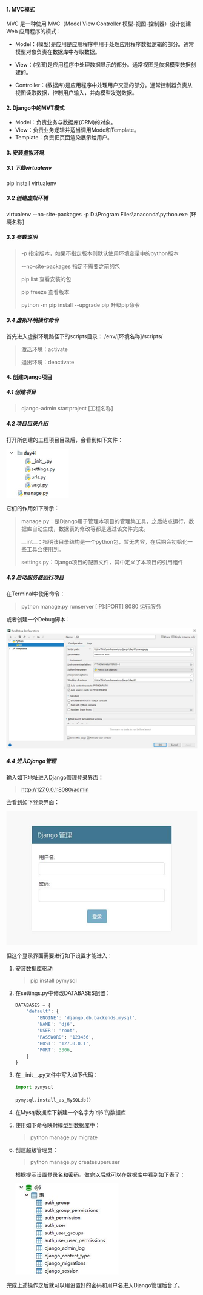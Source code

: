 #### 1. MVC模式

MVC 是一种使用 MVC（Model View Controller 模型-视图-控制器）设计创建 Web 应用程序的模式：

+ Model：(模型)是应用是应用程序中用于处理应用程序数据逻辑的部分。通常模型对象负责在数据库中存取数据。

+ View：(视图)是应用程序中处理数据显示的部分。通常视图是依据模型数据创建的。

+ Controller：(数据库)是应用程序中处理用户交互的部分。通常控制器负责从视图读取数据，控制用户输入，并向模型发送数据。


#### 2. Django中的MVT模式

+ Model：负责业务与数据库(ORM)的对象。
+ View：负责业务逻辑并适当调用Mode和Template。
+ Template：负责把页面渲染展示给用户。




#### 3. 安装虚拟环境

##### 3.1 下载virtualenv

pip install virtualenv

##### 3.2 创建虚拟环境

virtualenv --no-site-packages -p D:\Program Files\anaconda\python.exe [环境名称]

##### 3.3 参数说明

> -p 指定版本，如果不指定版本则默认使用环境变量中的python版本
>
> --no-site-packages 指定不需要之前的包
>
> pip list 查看安装的包
>
> pip freeze 查看版本
>
> python -m pip install --upgrade pip 升级pip命令

##### 3.4 虚拟环境操作命令

首先进入虚拟环境路径下的scripts目录： /env/[环境名称]/scripts/

> 激活环境：activate
>
> 退出环境：deactivate



#### 4. 创建Django项目

##### 4.1 创建项目

> django-admin startproject [工程名称]

##### 4.2 项目目录介绍

打开所创建的工程项目目录后，会看到如下文件：

![Django项目文件](https://github.com/zdyCompass/Django_Learning/blob/master/re/DjangoProject.jpg)

它们的作用如下所示：

>manage.py：是Django用于管理本项目的管理集工具，之后站点运行，数据库自动生成，数据表的修改等都是通过该文件完成。
>
>\_\_int\_\_：指明该目录结构是一个python包，暂无内容，在后期会初始化一些工具会使用到。
>
>settings.py：Django项目的配置文件，其中定义了本项目的引用组件

##### 4.3 启动服务器运行项目

在Terminal中使用命令：

> python manage.py runserver  [IP]:[PORT] 8080	运行服务

或者创建一个Debug脚本：

![runDebug](https://github.com/zdyCompass/Django_Learning/blob/master/re/runDebug.jpg)

##### 4.4 进入Django管理

输入如下地址进入Django管理登录界面：

> http://127.0.0.1:8080/admin

会看到如下登录界面：

![Djangomanage](https://github.com/zdyCompass/Django_Learning/blob/master/re/Djangomanage.jpg)

但这个登录界面需要进行如下设置才能进入：

1. 安装数据库驱动

   > pip install pymysql


2. 在settings.py中修改DATABASES配置：

   ~~~python
   DATABASES = {
       'default': {
           'ENGINE': 'django.db.backends.mysql',
           'NAME': 'dj6',
           'USER': 'root',
           'PASSWORD': '123456',
           'HOST': '127.0.0.1',
           'PORT': 3306,
       }
   }
   ~~~



3. 在__init\_\_.py文件中写入如下代码：

   ~~~python
   import pymysql

   pymysql.install_as_MySQLdb()
   ~~~

4. 在Mysql数据库下新建一个名字为’dj6‘的数据库

5. 使用如下命令映射模型到数据库中：

   > python manage.py migrate

6. 创建超级管理员：

   > python manage.py createsuperuser

   根据提示设置登录名和密码。做完以后就可以在数据库中看到如下表了：

   ![dj6_table](https://github.com/zdyCompass/Django_Learning/blob/master/re/dj6_table.jpg)

完成上述操作之后就可以用设置好的密码和用户名进入Django管理后台了。
